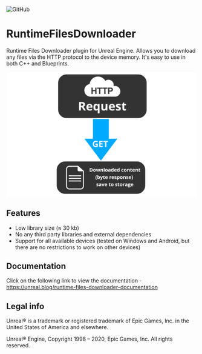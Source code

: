 ![GitHub](https://img.shields.io/github/license/Respirant/RuntimeFilesDownloader)
# RuntimeFilesDownloader
Runtime Files Downloader plugin for Unreal Engine. Allows you to download any files via the HTTP protocol to the device memory. It's easy to use in both C++ and Blueprints.

![Runtime Files Downloader Unreal Engine Plugin Logo](image/runtimefilesdownloader.png "RuntimeFilesDownloader Unreal Engine Plugin Logo")

## Features
- Low library size (≈ 30 kb)
- No any third party libraries and external dependencies
- Support for all available devices (tested on Windows and Android, but there are no restrictions to work on other devices)

## Documentation
Click on the following link to view the documentation - https://unreal.blog/runtime-files-downloader-documentation

## Legal info

Unreal® is a trademark or registered trademark of Epic Games, Inc. in the United States of America and elsewhere.

Unreal® Engine, Copyright 1998 – 2020, Epic Games, Inc. All rights reserved.
